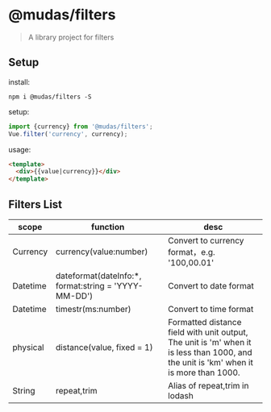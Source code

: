 # @mudas/filters
> A library project for filters

## Setup
install:
```npm
npm i @mudas/filters -S
```
setup:
```js
import {currency} from '@mudas/filters';
Vue.filter('currency', currency);
````
usage:
```html
<template>
  <div>{{value|currency}}</div>
</template>
```

## Filters List
scope|function|desc
---|---|---
Currency|currency(value:number)|Convert to currency format，e.g. '100,00.01' 
Datetime|dateformat(dateInfo:*, format:string = 'YYYY-MM-DD')|Convert to date format
Datetime|timestr(ms:number)|Convert to time format
physical|distance(value, fixed = 1)|Formatted distance field with unit output, The unit is 'm' when it is less than 1000, and the unit is 'km' when it is more than 1000.
String|repeat,trim|Alias of repeat,trim in lodash



